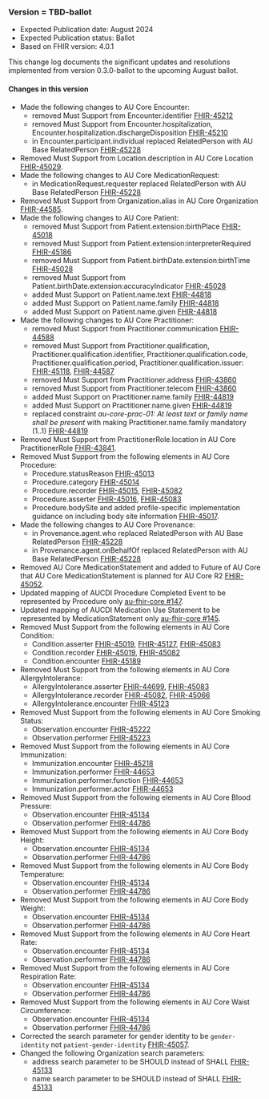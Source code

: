 ###  Version = TBD-ballot
- Expected Publication date: August 2024
- Expected Publication status: Ballot
- Based on FHIR version: 4.0.1

This change log documents the significant updates and resolutions implemented from version 0.3.0-ballot to the upcoming August ballot.

#### Changes in this version

- Made the following changes to AU Core Encounter:
  - removed Must Support from Encounter.identifier [FHIR-45212](https://jira.hl7.org/browse/FHIR-45212)
  - removed Must Support from Encounter.hospitalization, Encounter.hospitalization.dischargeDisposition [FHIR-45210](https://jira.hl7.org/browse/FHIR-45210)
  - in Encounter.participant.individual replaced RelatedPerson with AU Base RelatedPerson [FHIR-45228](https://jira.hl7.org/browse/FHIR-45228)
- Removed Must Support from Location.description in AU Core Location [FHIR-45029](https://jira.hl7.org/browse/FHIR-45029).
- Made the following changes to AU Core MedicationRequest:
  - in MedicationRequest.requester replaced RelatedPerson with AU Base RelatedPerson [FHIR-45228](https://jira.hl7.org/browse/FHIR-45228)
- Removed Must Support from Organization.alias in AU Core Organization [FHIR-44585](https://jira.hl7.org/browse/FHIR-44585).
- Made the following changes to AU Core Patient:
  - removed Must Support from Patient.extension:birthPlace [FHIR-45018](https://jira.hl7.org/browse/FHIR-45018)
  - removed Must Support from Patient.extension:interpreterRequired [FHIR-45186](https://jira.hl7.org/browse/FHIR-45186)
  - removed Must Support from Patient.birthDate.extension:birthTime [FHIR-45028](https://jira.hl7.org/browse/FHIR-45028)
  - removed Must Support from Patient.birthDate.extension:accuracyIndicator [FHIR-45028](https://jira.hl7.org/browse/FHIR-45028)
  - added Must Support on Patient.name.text [FHIR-44818](https://jira.hl7.org/browse/FHIR-44818)
  - added Must Support on Patient.name.family [FHIR-44818](https://jira.hl7.org/browse/FHIR-44818)
  - added Must Support on Patient.name.given [FHIR-44818](https://jira.hl7.org/browse/FHIR-44818)
- Made the following changes to AU Core Practitioner:
  - removed Must Support from Practitioner.communication [FHIR-44588](https://jira.hl7.org/browse/FHIR-44588)
  - removed Must Support from Practitioner.qualification, Practitioner.qualification.identifier, Practitioner.qualification.code, Practitioner.qualification.period, Practitioner.qualification.issuer: [FHIR-45118](https://jira.hl7.org/browse/FHIR-45118), [FHIR-44587](https://jira.hl7.org/browse/FHIR-44587)
  - removed Must Support from Practitioner.address [FHIR-43860](https://jira.hl7.org/browse/FHIR-43860)
  - removed Must Support from Practitioner.telecom [FHIR-43860](https://jira.hl7.org/browse/FHIR-438608)
  - added Must Support on Practitioner.name.family [FHIR-44819](https://jira.hl7.org/browse/FHIR-44819)
  - added Must Support on Practitioner.name.given [FHIR-44819](https://jira.hl7.org/browse/FHIR-44819)
  - replaced constraint _au-core-prac-01: At least text or family name shall be present_ with making Practitioner.name.family mandatory (1..1) [FHIR-44819](https://jira.hl7.org/browse/FHIR-44819)
- Removed Must Support from PractitionerRole.location in AU Core PractitionerRole [FHIR-43841](https://jira.hl7.org/browse/FHIR-43841).
- Removed Must Support from the following elements in AU Core Procedure:
  - Procedure.statusReason [FHIR-45013](https://jira.hl7.org/browse/FHIR-45013)
  - Procedure.category [FHIR-45014](https://jira.hl7.org/browse/FHIR-45014)
  - Procedure.recorder [FHIR-45015](https://jira.hl7.org/browse/FHIR-45015), [FHIR-45082](https://jira.hl7.org/browse/FHIR-45082)
  - Procedure.asserter [FHIR-45016](https://jira.hl7.org/browse/FHIR-45016), [FHIR-45083](https://jira.hl7.org/browse/FHIR-45083)
  - Procedure.bodySite and added profile-specific implementation guidance on including body site information [FHIR-45017](https://jira.hl7.org/browse/FHIR-45017).
- Made the following changes to AU Core Provenance:
  - in Provenance.agent.who replaced RelatedPerson with AU Base RelatedPerson [FHIR-45228](https://jira.hl7.org/browse/FHIR-45228)
  - in Provenance.agent.onBehalfOf replaced RelatedPerson with AU Base RelatedPerson [FHIR-45228](https://jira.hl7.org/browse/FHIR-45228)
- Removed AU Core MedicationStatement and added to Future of AU Core that AU Core MedicationStatement is planned for AU Core R2 [FHIR-45052](https://jira.hl7.org/browse/FHIR-45052).
- Updated mapping of AUCDI Procedure Completed Event to be represented by Procedure only [au-fhir-core #147](https://github.com/hl7au/au-fhir-core/issues/147).
- Updated mapping of AUCDI Medication Use Statement to be represented by MedicationStatement only [au-fhir-core #145](https://github.com/hl7au/au-fhir-core/issues/145).
- Removed Must Support from the following elements in AU Core Condition:
  - Condition.asserter [FHIR-45019](https://jira.hl7.org/browse/FHIR-45019), [FHIR-45127](https://jira.hl7.org/browse/FHIR-45127), [FHIR-45083](https://jira.hl7.org/browse/FHIR-45083)
  - Condition.recorder [FHIR-45019](https://jira.hl7.org/browse/FHIR-45019), [FHIR-45082](https://jira.hl7.org/browse/FHIR-45082)
  - Condition.encounter [FHIR-45189](https://jira.hl7.org/browse/FHIR-45189)
- Removed Must Support from the following elements in AU Core AllergyIntolerance:
  - AllergyIntolerance.asserter [FHIR-44699](https://jira.hl7.org/browse/FHIR-44699), [FHIR-45083](https://jira.hl7.org/browse/FHIR-45083)
  - AllergyIntolerance.recorder [FHIR-45082](https://jira.hl7.org/browse/FHIR-45082), [FHIR-45066](https://jira.hl7.org/browse/FHIR-45066)
  - AllergyIntolerance.encounter [FHIR-45123](https://jira.hl7.org/browse/FHIR-45123)
- Removed Must Support from the following elements in AU Core Smoking Status: 
  - Observation.encounter [FHIR-45222](https://jira.hl7.org/browse/FHIR-45222)
  - Observation.performer [FHIR-45223](https://jira.hl7.org/browse/FHIR-45223)
- Removed Must Support from the following elements in AU Core Immunization:
  - Immunization.encounter [FHIR-45218](https://jira.hl7.org/browse/FHIR-45218)
  - Immunization.performer [FHIR-44653](https://jira.hl7.org/browse/FHIR-44653)
  - Immunization.performer.function [FHIR-44653](https://jira.hl7.org/browse/FHIR-44653)
  - Immunization.performer.actor [FHIR-44653](https://jira.hl7.org/browse/FHIR-44653)
- Removed Must Support from the following elements in AU Core Blood Pressure: 
  - Observation.encounter [FHIR-45134](https://jira.hl7.org/browse/FHIR-45134)
  - Observation.performer [FHIR-44786](https://jira.hl7.org/browse/FHIR-44786)
- Removed Must Support from the following elements in AU Core Body Height:
  - Observation.encounter [FHIR-45134](https://jira.hl7.org/browse/FHIR-45134)
  - Observation.performer [FHIR-44786](https://jira.hl7.org/browse/FHIR-44786)
- Removed Must Support from the following elements in AU Core Body Temperature: 
  - Observation.encounter [FHIR-45134](https://jira.hl7.org/browse/FHIR-45134)
  - Observation.performer [FHIR-44786](https://jira.hl7.org/browse/FHIR-44786) 
- Removed Must Support from the following elements in AU Core Body Weight: 
  - Observation.encounter [FHIR-45134](https://jira.hl7.org/browse/FHIR-45134)
  - Observation.performer [FHIR-44786](https://jira.hl7.org/browse/FHIR-44786) 
- Removed Must Support from the following elements in AU Core Heart Rate: 
  - Observation.encounter [FHIR-45134](https://jira.hl7.org/browse/FHIR-45134)
  - Observation.performer [FHIR-44786](https://jira.hl7.org/browse/FHIR-44786) 
- Removed Must Support from the following elements in AU Core Respiration Rate: 
  - Observation.encounter [FHIR-45134](https://jira.hl7.org/browse/FHIR-45134)
  - Observation.performer [FHIR-44786](https://jira.hl7.org/browse/FHIR-44786)
- Removed Must Support from the following elements in AU Core Waist Circumference: 
  - Observation.encounter [FHIR-45134](https://jira.hl7.org/browse/FHIR-45134)
  - Observation.performer [FHIR-44786](https://jira.hl7.org/browse/FHIR-44786)  
- Corrected the search parameter for gender identity to be `gender-identity` not `patient-gender-identity` [FHIR-45057](https://jira.hl7.org/browse/FHIR-45057).
- Changed the following Organization search parameters:
  - address search parameter to be SHOULD instead of SHALL [FHIR-45133](https://jira.hl7.org/browse/FHIR-45133)
  - name search parameter to be SHOULD instead of SHALL [FHIR-45133](https://jira.hl7.org/browse/FHIR-45133)
